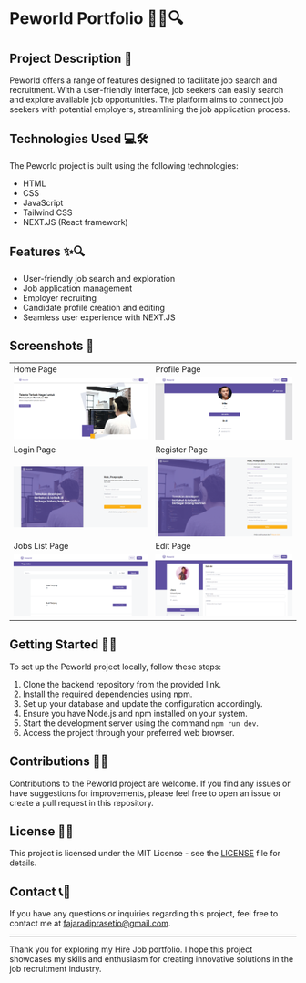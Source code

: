 # Peworld Portfolio  📝👔🔍

## Project Description 🚀

Peworld offers a range of features designed to facilitate job search and recruitment. With a user-friendly interface, job seekers can easily search and explore available job opportunities. The platform aims to connect job seekers with potential employers, streamlining the job application process.

## Technologies Used 💻🛠️

The Peworld project is built using the following technologies:

- HTML
- CSS
- JavaScript
- Tailwind CSS
- NEXT.JS (React framework)

## Features ✨🔍

- User-friendly job search and exploration
- Job application management
- Employer recruiting
- Candidate profile creation and editing
- Seamless user experience with NEXT.JS

## Screenshots 📸

<table>
   <tr>
    <td>Home Page</td>
    <td>Profile Page</td>
  </tr>
   <tr>
    <td><img width="350px" src="./screenshot/home.PNG" border="0" alt="Login" /></td>
    <td> <img width="350px" src="./screenshot/profile.PNG" border="0"  alt="Register" /></td>
  </tr>
   <tr>
    <td>Login Page</td>
    <td>Register Page</td>
  </tr>
   <tr>
    <td><img width="350px" src="./screenshot/login.PNG" border="0" alt="Login" /></td>
    <td><img width="350px" src="./screenshot/register.PNG" border="0"  alt="Register" /></td>
  </tr>
<!--     <td>Edit Page</td>
    <td>Register Page</td>
  </tr>
   <tr>
    <td><img width="350px" src="./screenshot/editWorker.PNG" border="0" alt="" /></td>
    <td><img width="350px" src="./screenshot/register.PNG" border="0"  alt="Register" /></td>
  </tr> -->
   <tr>
    <td>Jobs List Page</td>
    <td>Edit Page</td>
  </tr>
   <tr>
    <td><img width="350px" src="./screenshot/homeJob.PNG" border="0" alt="Jobs" /></td>
    <td><img width="350px" src="./screenshot/editWorker.PNG" border="0" alt="" /></td>
  </tr>
</table>

## Getting Started 🏁🚀

To set up the Peworld project locally, follow these steps:

1. Clone the backend repository from the provided link.
2. Install the required dependencies using npm.
3. Set up your database and update the configuration accordingly.
4. Ensure you have Node.js and npm installed on your system.
5. Start the development server using the command `npm run dev`.
6. Access the project through your preferred web browser.

## Contributions 🤝🌟

Contributions to the Peworld project are welcome. If you find any issues or have suggestions for improvements, please feel free to open an issue or create a pull request in this repository.

## License 📜📝

This project is licensed under the MIT License - see the [LICENSE](LICENSE) file for details.

## Contact 📞📧

If you have any questions or inquiries regarding this project, feel free to contact me at [fajaradiprasetio@gmail.com](mailto:fajaradiprasetio@gmail.com).

---

Thank you for exploring my Hire Job portfolio. I hope this project showcases my skills and enthusiasm for creating innovative solutions in the job recruitment industry.

